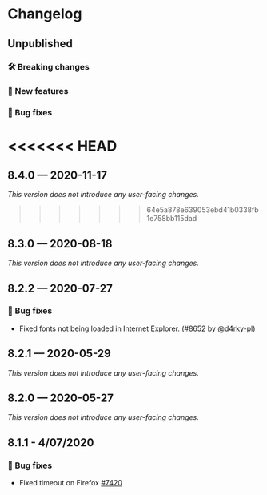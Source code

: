 # Changelog

## Unpublished

### 🛠 Breaking changes

### 🎉 New features

### 🐛 Bug fixes

<<<<<<< HEAD
=======
## 8.4.0 — 2020-11-17

_This version does not introduce any user-facing changes._

>>>>>>> 64e5a878e639053ebd41b0338fb1e758bb115dad
## 8.3.0 — 2020-08-18

_This version does not introduce any user-facing changes._

## 8.2.2 — 2020-07-27

### 🐛 Bug fixes

- Fixed fonts not being loaded in Internet Explorer. ([#8652](https://github.com/expo/expo/pull/8652) by [@d4rky-pl](https://github.com/d4rky-pl))

## 8.2.1 — 2020-05-29

*This version does not introduce any user-facing changes.*

## 8.2.0 — 2020-05-27

*This version does not introduce any user-facing changes.*
## 8.1.1 - 4/07/2020

### 🐛 Bug fixes

- Fixed timeout on Firefox [#7420](https://github.com/expo/expo/pull/7420)

